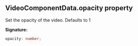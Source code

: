 
## VideoComponentData.opacity property

Set the opacity of the video. Defaults to 1

**Signature:**

```typescript
opacity: number;
```
